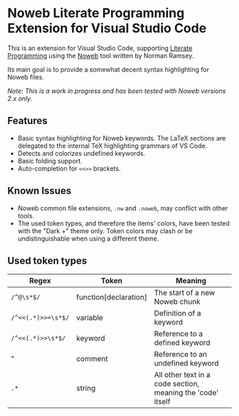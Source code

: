 # Noweb Literate Programming Extension for Visual Studio Code

This is an extension for Visual Studio Code, supporting
[Literate Programming](http://www.literateprogramming.com) using
the [Noweb](https://www.cs.tufts.edu/~nr/noweb/) tool written by Norman Ramsey.

Its main goal is to provide a somewhat decent syntax highlighting for Noweb files.

*Note: This is a work in progress and has been tested with Noweb versions 2.x only.*

## Features

- Basic syntax highlighting for Noweb keywords. The LaTeX sections are delegated to the
  internal TeX highlighting grammars of VS Code.
- Detects and colorizes undefined keywords.
- Basic folding support.
- Auto-completion for `<<>>` brackets.

## Known Issues

- Noweb common file extensions, `.nw` and `.noweb`, may conflict with other tools.
- The used token types, and therefore the items' colors, have been tested with the "Dark +"
  theme only. Token colors may clash or be undistinguishable when using a different theme.

## Used token types

| Regex | Token | Meaning |
|-------|-------|---------|
| `/^@\s*$/` | function[declaration] | The start of a new Noweb chunk |
| `/^<<(.*)>>=\s*$/` | variable | Definition of a keyword |
| `/^<<(.*)>>\s*$/` | keyword | Reference to a defined keyword |
| " | comment | Reference to an undefined keyword |
| `.*` | string | All other text in a code section, meaning the 'code' itself |

